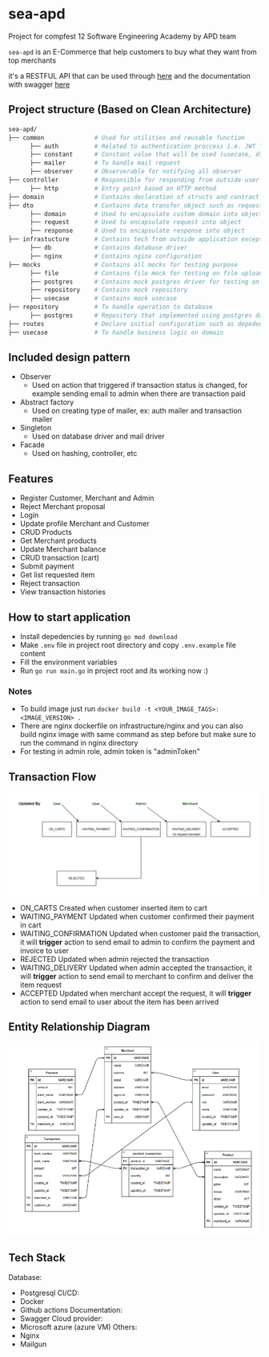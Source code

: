 # sea-apd
Project for compfest 12 Software Engineering Academy by APD team

`sea-apd` is an E-Commerce that help customers to buy what they want from top merchants

it's a RESTFUL API that can be used through [here](http://137.116.136.106) and the documentation with swagger [here](http://137.116.136.106/docs/index.html)

## Project structure (Based on Clean Architecture)

```sh
sea-apd/
├── common              # Used for utilities and reusable function
      ├── auth          # Related to authentication proccess i.e. JWT Token, hash password 
      ├── constant      # Constant value that will be used (usecase, dto, controller and route) to avoid hardcoded value
      ├── mailer        # To handle mail request
      ├── observer      # Observerable for notifying all observer 
├── controller          # Responsible for responding from outside user input and perform interaction in application 
      ├── http          # Entry point based on HTTP method
├── domain              # Contains declaration of structs and contract for repository, usecase and controller
├── dto                 # Contains data transfer object such as request, response and domain
      ├── domain        # Used to encapsulate custom domain into object  
      ├── request       # Used to encapsulate request into object  
      ├── response      # Used to encapsulate response into object  
├── infrastucture       # Contains tech from outside application except library
      ├── db            # Contains database driver
      ├── nginx         # Contains nginx configuration
├── mocks               # Contains all mocks for testing purpose
      ├── file          # Contains file mock for testing on file upload
      ├── postgres      # Contains mock postgres driver for testing on database in repository
      ├── repository    # Contains mock repository
      ├── usecase       # Contains mock usecase
├── repository          # To handle operation to database
      ├── postgres      # Repository that implemented using postgres database
├── routes              # Declare initial configuration such as depedency injection, database migration, etc
├── usecase             # To handle business logic on domain
```

## Included design pattern
   - Observer
      - Used on action that triggered if transaction status is changed, for example sending email to admin when there are transaction paid
   - Abstract factory
      - Used on creating type of mailer, ex: auth mailer and transaction mailer
   - Singleton
      - Used on database driver and mail driver
   - Facade
      - Used on hashing, controller, etc

## Features
  - Register Customer, Merchant and Admin
  - Reject Merchant proposal
  - Login
  - Update profile Merchant and Customer
  - CRUD Products
  - Get Merchant products
  - Update Merchant balance
  - CRUD transaction (cart)
  - Submit payment
  - Get list requested item
  - Reject transaction
  - View transaction histories
  
## How to start application
- Install depedencies by running `go mod download`
- Make `.env` file in project root directory and copy `.env.example` file content 
- Fill the environment variables
- Run `go run main.go` in project root and its working now :)
### Notes
- To build image just run `docker build -t <YOUR_IMAGE_TAGS>:<IMAGE_VERSION> .`
- There are nginx dockerfile on infrastructure/nginx and you can also build nginx image with same command as step before but make sure to run the command in nginx directory
- For testing in admin role, admin token is "adminToken"

## Transaction Flow
![erd](docs/flow.PNG)
- ON_CARTS
Created when customer inserted item to cart
- WAITING_PAYMENT
Updated when customer confirmed their payment in cart
- WAITING_CONFIRMATION
Updated when customer paid the transaction, it will **trigger** action to send email to admin to confirm the payment and invoice to user
- REJECTED
Updated when admin rejected the transaction
- WAITING_DELIVERY
Updated when admin accepted the transaction, it will **trigger** action to send email to merchant to confirm and deliver the item request
- ACCEPTED
Updated when merchant accept the request, it will **trigger** action to send email to user about the item has been arrived


## Entity Relationship Diagram
![erd](docs/erd.png)

## Tech Stack
Database:
- Postgresql
CI/CD:
- Docker
- Github actions
Documentation:
- Swagger
Cloud provider:
- Microsoft azure (azure VM)
Others:
- Nginx
- Mailgun
